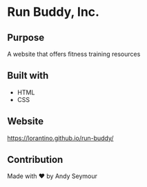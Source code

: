 # Run Buddy, Inc.

## Purpose
A website that offers fitness training resources

## Built with
* HTML
* CSS

## Website
https://lorantino.github.io/run-buddy/

## Contribution
Made with ❤️ by Andy Seymour
